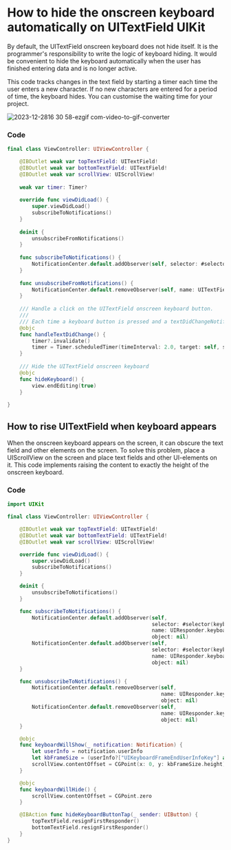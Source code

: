 # How to hide the onscreen keyboard automatically on UITextField UIKit

By default, the UITextField onscreen keyboard does not hide itself. It is the programmer's responsibility to write the logic of keyboard hiding. 
It would be convenient to hide the keyboard automatically when the user has finished entering data and is no longer active.

This code tracks changes in the text field by starting a timer each time the user enters a new character. If no new characters are entered for a period of time, the keyboard hides. You can customise the waiting time for your project.

![2023-12-2816 30 58-ezgif com-video-to-gif-converter](https://github.com/Konst-Is/HideKeyboardAutomatically/assets/125888284/1c467426-bb58-4a28-8aed-9a4dc40428b5)

### Code

```swift
final class ViewController: UIViewController {

    @IBOutlet weak var topTextField: UITextField!
    @IBOutlet weak var bottomTextField: UITextField!
    @IBOutlet weak var scrollView: UIScrollView!
    
    weak var timer: Timer?
    
    override func viewDidLoad() {
        super.viewDidLoad()
        subscribeToNotifications()
    }
    
    deinit {
        unsubscribeFromNotifications()
    }
    
    func subscribeToNotifications() {
        NotificationCenter.default.addObserver(self, selector: #selector(handleTextDidChange), name: UITextField.textDidChangeNotification, object: nil)
    }
    
    func unsubscribeFromNotifications() {
        NotificationCenter.default.removeObserver(self, name: UITextField.textDidChangeNotification , object: nil)
    }
    
    /// Handle a click on the UITextField onscreen keyboard button.
    ///
    /// Each time a keyboard button is pressed and a textDidChangeNotification notification is received, the timer is stopped if it was started, and the timer is started again, which calls the hideKeyboard() method via timeInterval.
    @objc
    func handleTextDidChange() {
        timer?.invalidate()
        timer = Timer.scheduledTimer(timeInterval: 2.0, target: self, selector: #selector(hideKeyboard), userInfo: nil, repeats: false)
    }
    
    /// Hide the UITextField onscreen keyboard
    @objc
    func hideKeyboard() {
        view.endEditing(true)
    }
    
}
```

## How to rise UITextField when keyboard appears

When the onscreen keyboard appears on the screen, it can obscure the text field and other elements on the screen. To solve this problem, place a UIScrollView on the screen and place text fields and other UI-elements on it. 
This code implements raising the content to exactly the height of the onscreen keyboard.

### Code

```swift
import UIKit

final class ViewController: UIViewController {

    @IBOutlet weak var topTextField: UITextField!
    @IBOutlet weak var bottomTextField: UITextField!
    @IBOutlet weak var scrollView: UIScrollView!

    override func viewDidLoad() {
        super.viewDidLoad()
        subscribeToNotifications()
    }

    deinit {
        unsubscribeToNotifications()
    }

    func subscribeToNotifications() {
        NotificationCenter.default.addObserver(self,
                                               selector: #selector(keyboardWillShow),
                                               name: UIResponder.keyboardWillShowNotification,
                                               object: nil)
        NotificationCenter.default.addObserver(self,
                                               selector: #selector(keyboardWillHide),
                                               name: UIResponder.keyboardWillHideNotification,
                                               object: nil)
    }

    func unsubscribeToNotifications() {
        NotificationCenter.default.removeObserver(self,
                                                  name: UIResponder.keyboardWillChangeFrameNotification,
                                                  object: nil)
        NotificationCenter.default.removeObserver(self,
                                                  name: UIResponder.keyboardWillHideNotification,
                                                  object: nil)
    }

    @objc
    func keyboardWillShow(_ notification: Notification) {
        let userInfo = notification.userInfo
        let kbFrameSize = (userInfo?["UIKeyboardFrameEndUserInfoKey"] as! NSValue).cgRectValue
        scrollView.contentOffset = CGPoint(x: 0, y: kbFrameSize.height)
    }

    @objc
    func keyboardWillHide() {
        scrollView.contentOffset = CGPoint.zero
    }

    @IBAction func hideKeyboardButtonTap(_ sender: UIButton) {
        topTextField.resignFirstResponder()
        bottomTextField.resignFirstResponder()
    }
}
```




